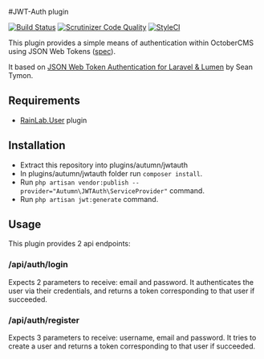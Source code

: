 #JWT-Auth plugin

[![Build Status](https://scrutinizer-ci.com/g/gpasztor87/oc-jwt-auth/badges/build.png?b=master)](https://scrutinizer-ci.com/g/gpasztor87/oc-jwt-auth/build-status/master)
[![Scrutinizer Code Quality](https://scrutinizer-ci.com/g/gpasztor87/oc-jwt-auth/badges/quality-score.png?b=master)](https://scrutinizer-ci.com/g/gpasztor87/oc-jwt-auth/?branch=master)
[![StyleCI](https://styleci.io/repos/53659527/shield)](https://styleci.io/repos/53659527)

This plugin provides a simple means of authentication within OctoberCMS using JSON Web Tokens 
([spec](http://self-issued.info/docs/draft-ietf-oauth-json-web-token.html)).

It based on [JSON Web Token Authentication for Laravel & Lumen](https://github.com/tymondesigns/jwt-auth)
by Sean Tymon.

## Requirements

* [RainLab.User](https://github.com/rainlab/user-plugin) plugin

## Installation

* Extract this repository into plugins/autumn/jwtauth
* In plugins/autumn/jwtauth folder run `composer install`.
* Run `php artisan vendor:publish --provider="Autumn\JWTAuth\ServiceProvider"` command.
* Run `php artisan jwt:generate` command.

## Usage

This plugin provides 2 api endpoints:

### /api/auth/login

Expects 2 parameters to receive: email and password. It authenticates the user via their
credentials, and returns a token corresponding to that user if succeeded.

### /api/auth/register

Expects 3 parameters to receive: username, email and password. It tries to create a user
and returns a token corresponding to that user if succeeded.

